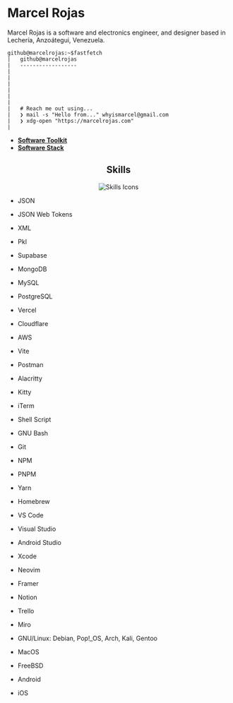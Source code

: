 <h1>Marcel Rojas</h1>
Marcel Rojas is a software and electronics engineer, and designer based in Lechería, Anzoátegui, Venezuela.

```
github@marcelrojas:~$fastfetch
|   github@marcelrojas
|   ------------------
|
|   
|
|
|   
|
|   # Reach me out using...
|   ❯ mail -s "Hello from..." whyismarcel@gmail.com
|   ❯ xdg-open "https://marcelrojas.com"
|
```

<ul>
  <li>
    <a href="https://github.com/marcelrojas/"><strong>Software Toolkit</strong></a>
  </li>
  <li>
    <a href="https://github.com/marcelrojas/"><strong>Software Stack</strong></a>
  </li>
</ul>

<h2 align="center">Skills</h2>
<p align="center">
  <img src="https://skillicons.dev/icons?i=c,cpp,cs,rust,firebase,python,ts,js,css,html,dotnet,go,godot,flutter,angular,arduino,astro,blender,figma,kotlin,laravel,lua,md,p5js,pycharm,py,react,remix,svelte,nextjs,nuxtjs,regex,raspberrypi,ruby,svg,tailwind,threejs,unity,unreal,webflow,xd" alt="Skills Icons" />
</p>

- JSON
- JSON Web Tokens
- XML
- Pkl

- Supabase
- MongoDB
- MySQL
- PostgreSQL

- Vercel
- Cloudflare
- AWS

- Vite
- Postman

- Alacritty
- Kitty
- iTerm
- Shell Script
- GNU Bash

- Git
- NPM
- PNPM
- Yarn
- Homebrew

- VS Code
- Visual Studio
- Android Studio
- Xcode
- Neovim
- Framer
- Notion
- Trello
- Miro

- GNU/Linux: Debian, Pop!_OS, Arch, Kali, Gentoo
- MacOS
- FreeBSD
- Android
- iOS
